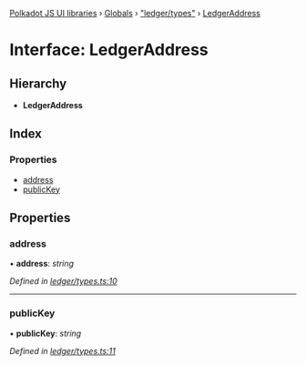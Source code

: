 [Polkadot JS UI libraries](../README.md) › [Globals](../globals.md) › ["ledger/types"](../modules/_ledger_types_.md) › [LedgerAddress](_ledger_types_.ledgeraddress.md)

# Interface: LedgerAddress

## Hierarchy

* **LedgerAddress**

## Index

### Properties

* [address](_ledger_types_.ledgeraddress.md#address)
* [publicKey](_ledger_types_.ledgeraddress.md#publickey)

## Properties

###  address

• **address**: *string*

*Defined in [ledger/types.ts:10](https://github.com/polkadot-js/ui/blob/79aaacb4/packages/ui-keyring/src/ledger/types.ts#L10)*

___

###  publicKey

• **publicKey**: *string*

*Defined in [ledger/types.ts:11](https://github.com/polkadot-js/ui/blob/79aaacb4/packages/ui-keyring/src/ledger/types.ts#L11)*
